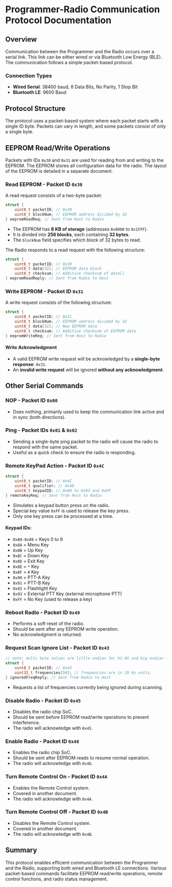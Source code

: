 # Programmer-Radio Communication Protocol Documentation

## Overview

Communication between the Programmer and the Radio occurs over a serial link. This link can be either wired or via Bluetooth Low Energy (BLE). The communication follows a simple packet-based protocol.

### Connection Types

- **Wired Serial**: 38400 baud, 8 Data Bits, No Parity, 1 Stop Bit
- **Bluetooth LE**: 9600 Baud

## Protocol Structure

The protocol uses a packet-based system where each packet starts with a single ID byte. Packets can vary in length, and some packets consist of only a single byte.

## EEPROM Read/Write Operations

Packets with IDs `0x30` and `0x31` are used for reading from and writing to the EEPROM. The EEPROM stores all configuration data for the radio. The layout of the EEPROM is detailed in a separate document.

### Read EEPROM - Packet ID `0x30`

A read request consists of a two-byte packet:

```c
struct {
    uint8_t packetID; // 0x30
    uint8_t blockNum; // EEPROM address divided by 32
} eepromReadReq; // Sent from Host to Radio
```

- The EEPROM has **8 KB of storage** (addresses `0x0000` to `0x1FFF`).
- It is divided into **256 blocks**, each containing **32 bytes**.
- The `blockNum` field specifies which block of 32 bytes to read.

The Radio responds to a read request with the following structure:

```c
struct {
    uint8_t packetID; // 0x30
    uint8_t data[32]; // EEPROM data block
    uint8_t checksum; // Additive checksum of data[]
} eepromReadReply; // Sent from Radio to Host
```

### Write EEPROM - Packet ID `0x31`

A write request consists of the following structure:

```c
struct {
    uint8_t packetID; // 0x31
    uint8_t blockNum; // EEPROM address divided by 32
    uint8_t data[32]; // New EEPROM data
    uint8_t checksum; // Additive checksum of EEPROM data
} eepromWriteReq; // Sent from Host to Radio
```

#### Write Acknowledgment

- A valid EEPROM write request will be acknowledged by a **single-byte response**: `0x31`.
- An **invalid write request** will be ignored **without any acknowledgment**.

## Other Serial Commands

### NOP - Packet ID `0x00`

- Does nothing, primarily used to keep the communication link active and in sync (both directions).

### Ping - Packet IDs `0x01` & `0x02`

- Sending a single-byte ping packet to the radio will cause the radio to respond with the same packet.
- Useful as a quick check to ensure the radio is responding.

### Remote KeyPad Action - Packet ID `0x4C`

```c
struct {
    uint8_t packetID; // 0x4C
    uint8_t qualifier; // 0x4D
    uint8_t keypadID; // 0x80 to 0x93 and 0xFF
} remoteKeyReq; // Sent from Host to Radio
```

- Simulates a keypad button press on the radio.
- Special key value `0xFF` is used to release the key press.
- Only one key press can be processed at a time.

#### Keypad IDs:

- `0x80-0x89` = Keys 0 to 9
- `0x8A` = Menu Key
- `0x8B` = Up Key
- `0x8C` = Down Key
- `0x8D` = Exit Key
- `0x8E` = `*` Key
- `0x8F` = `#` Key
- `0x90` = PTT-A Key
- `0x91` = PTT-B Key
- `0x92` = Flashlight Key
- `0x93` = External PTT Key (external microphone PTT)
- `0xFF` = No Key (used to release a key)

### Reboot Radio - Packet ID `0x49`

- Performs a soft reset of the radio.
- Should be sent after any EEPROM write operation.
- No acknowledgment is returned.

### Request Scan Ignore List - Packet ID `0x43`

```c
// note: multi byte values are little endian for V2.0X and big endian for V2.5X
struct {
    uint8_t packetID; // 0x43
    uint32_t frequencies[50]; // frequencies are in 10 Hz units.
} ignoredFreqReply; // Sent from Radio to Host
```

- Requests a list of frequencies currently being ignored during scanning.

### Disable Radio - Packet ID `0x45`

- Disables the radio chip SoC.
- Should be sent before EEPROM read/write operations to prevent interference.
- The radio will acknowledge with `0x45`.

### Enable Radio - Packet ID `0x46`

- Enables the radio chip SoC.
- Should be sent after EEPROM reads to resume normal operation.
- The radio will acknowledge with `0x46`.

### Turn Remote Control On - Packet ID `0x4A`

- Enables the Remote Control system.
- Covered in another document.
- The radio will acknowledge with `0x4A`.

### Turn Remote Control Off - Packet ID `0x4B`

- Disables the Remote Control system.
- Covered in another document.
- The radio will acknowledge with `0x4B`.

## Summary

This protocol enables efficient communication between the Programmer and the Radio, supporting both wired and Bluetooth LE connections. Various packet-based commands facilitate EEPROM read/write operations, remote control functions, and radio status management.
